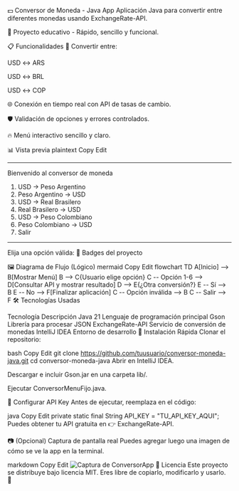 💵 Conversor de Moneda - Java App
Aplicación Java para convertir entre diferentes monedas usando ExchangeRate-API.

🚀 Proyecto educativo - Rápido, sencillo y funcional.

📋 Funcionalidades
🔄 Convertir entre:

USD ↔ ARS

USD ↔ BRL

USD ↔ COP

🌐 Conexión en tiempo real con API de tasas de cambio.

🛡️ Validación de opciones y errores controlados.

🔥 Menú interactivo sencillo y claro.

📊 Vista previa
plaintext
Copy
Edit
********************************************************************
Bienvenido al conversor de moneda

1. USD → Peso Argentino
2. Peso Argentino → USD
3. USD → Real Brasilero
4. Real Brasilero → USD
5. USD → Peso Colombiano
6. Peso Colombiano → USD
7. Salir
********************************************************************
Elija una opción válida:
🎯 Badges del proyecto

🖼️ Diagrama de Flujo (Lógico)
mermaid
Copy
Edit
flowchart TD
    A[Inicio] --> B[Mostrar Menú]
    B --> C{Usuario elige opción}
    C -- Opción 1-6 --> D[Consultar API y mostrar resultado]
    D --> E{¿Otra conversión?}
    E -- Sí --> B
    E -- No --> F[Finalizar aplicación]
    C -- Opción inválida --> B
    C -- Salir --> F
🛠️ Tecnologías Usadas

Tecnología	Descripción
Java 21	Lenguaje de programación principal
Gson	Librería para procesar JSON
ExchangeRate-API	Servicio de conversión de monedas
IntelliJ IDEA	Entorno de desarrollo
🚀 Instalación Rápida
Clonar el repositorio:

bash
Copy
Edit
git clone https://github.com/tuusuario/conversor-moneda-java.git
cd conversor-moneda-java
Abrir en IntelliJ IDEA.

Descargar e incluir Gson.jar en una carpeta lib/.

Ejecutar ConversorMenuFijo.java.

🔑 Configurar API Key
Antes de ejecutar, reemplaza en el código:

java
Copy
Edit
private static final String API_KEY = "TU_API_KEY_AQUI";
Puedes obtener tu API gratuita en 👉 ExchangeRate-API.

📷 (Opcional) Captura de pantalla real
Puedes agregar luego una imagen de cómo se ve la app en la terminal.

markdown
Copy
Edit
![Captura de ConversorApp](ruta/a/tu/imagen.png)
📄 Licencia
Este proyecto se distribuye bajo licencia MIT.
Eres libre de copiarlo, modificarlo y usarlo. 🙌

